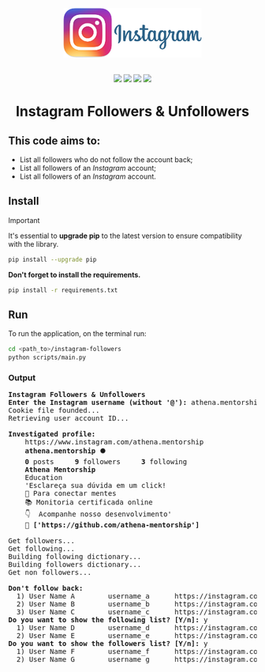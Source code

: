 <div align="center">
<img src="assets/instagram_logo.png" alt="Logo" height="100px"/>
<br><br>

![](https://img.shields.io/badge/Python%20Version-3.10-111?&labelColor=2C6287)
![](https://img.shields.io/badge/%20Version%20-1.0.0-111?&labelColor=2C6287)
![](https://img.shields.io/badge/Status-W.I.P-111?&labelColor=2C6287)
[![](https://img.shields.io/badge/Code%20Style-Black-111?&labelColor=2C6287)](https://github.com/psf/black)

<!-- [![Contributors](https://img.shields.io/github/contributors/lucaslealll/instagram-followers)](https://github.com/lucaslealll/instagram-followers/graphs/contributors/badge/) -->
<!-- [![Artifact HUB](https://img.shields.io/endpoint?url=_____)](_____) -->

<h1><strong>Instagram Followers & Unfollowers</strong></h1>
</div>

## This code aims to:
- List all followers who do not follow the account back;
- List all followers of an *Instagram* account;
- List all followers of an *Instagram* account.

## Install
> [!IMPORTANT]
> It's essential to **upgrade pip** to the latest version to ensure compatibility with the library.
> ```sh
> pip install --upgrade pip
> ```
>
> **Don't forget to install the requirements.**
> ```sh
> pip install -r requirements.txt
> ```

## Run

To run the application, on the terminal run:
```sh
cd <path_to>/instagram-followers
python scripts/main.py
```

### Output
<pre>
<b>Instagram Followers & Unfollowers</b>
<b>Enter the Instagram username (without '@'):</b> athena.mentorship
Cookie file founded...
Retrieving user account ID...

<b>Investigated profile:</b>
    https://www.instagram.com/athena.mentorship
    <b>athena.mentorship</b> 🟓
    <b>0</b> posts     <b>9</b> followers     <b>3</b> following
    <b>Athena Mentorship</b>
    Education
    'Esclareça sua dúvida em um click!
    🧠 Para conectar mentes
    📚 Monitoria certificada online
    👇  Acompanhe nosso desenvolvimento'
    🔗 <b>['https://github.com/athena-mentorship']</b>

Get followers...
Get following...
Building following dictionary...
Building followers dictionary...
Get non followers...

<b>Don't follow back:</b>
  1) User Name A        username_a      https://instagram.com/username_a
  2) User Name B        username_b      https://instagram.com/username_b
  3) User Name C        username_c      https://instagram.com/username_c
<b>Do you want to show the following list? [Y/n]:</b> y
  1) User Name D        username_d      https://instagram.com/username_d
  2) User Name E        username_e      https://instagram.com/username_e
<b>Do you want to show the followers list? [Y/n]:</b> y
  1) User Name F        username_f      https://instagram.com/username_f
  2) User Name G        username_g      https://instagram.com/username_g
</pre>